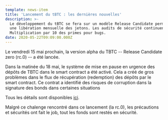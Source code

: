 ```yaml
---
template: news-item
title: 'Lancement du tBTC : les dernières nouvelles'
description: >-
  Le développement du tBTC se fera sur un modèle Release Candidate permettant
  une libération mensuelle des jetons. Les audits de sécurité continuent.
  Multiplication par 10 des primes pour bugs.
date: 2020-05-22T09:09:00.000Z
---
```

Le vendredi 15 mai prochain, la version alpha du TBTC -- Release Candidate zero (rc.0) -- a été lancée.

Dans la matinée du 18 mai, le système de mise en pause en urgence des dépôts de TBTC dans le smart contract a été activé. Cela a créé de gros problèmes dans le flux de récupération (redemption) des dépôts par le smart contract. Ce contrat a identifié des risques de corruption dans la signature des bonds dans certaines situations    

Tous les détails sont disponibles [ici](https://tbtc.network/news/2020-05-21-details-of-the-tbtc-deposit-pause-on-may-18-2020/).

Malgré ce chalenge rencontré dans ce lancement (la rc.0), les précautions et sécurités ont fait le job, tout les fonds sont restés en sécurité.

<!--EndFragment-->
